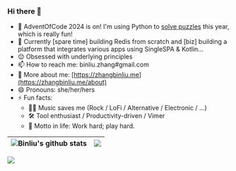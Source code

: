 ### Hi there 👋

- 🎄 AdventOfCode 2024 is on! I'm using Python to [solve puzzles](https://github.com/cool4zbl/advent-of-code-2024) this year, which is really fun!
- 🔭 Currently [spare time] building Redis from scratch and [biz] building a platform that integrates various apps using SingleSPA & Kotlin...
- 😌 Obsessed with underlying principles
- 📫 How to reach me: binliu.zhang#gmail.com
- 🤠 More about me: [https://zhangbinliu.me](https://zhangbinliu.me/about)
- 😄 Pronouns: she/her/hers
- ⚡ Fun facts: 
  - 👩‍🎤 Music saves me (Rock / LoFi / Alternative / Electronic / ...)
  - 🛠 Tool enthusiast / Productivity-driven / Vimer
  - 💪 Motto in life: Work hard; play hard.
 
| <img align="center" src="https://github-readme-stats.vercel.app/api?username=cool4zbl&show_icons=true&&theme=buefy&hide_border=true" alt="Binliu's github stats" /> | <img align="center" src="https://github-readme-stats.vercel.app/api/top-langs/?username=cool4zbl&layout=compact&theme=buefy&hide_border=true&hide=css,html,scilab,handlebars&size_weight=0.6&count_weight=0.4" /> |
| ------------- | ------------- |


![](https://komarev.com/ghpvc/?username=cool4zbl&style=flat-square)


<!--
**cool4zbl/cool4zbl** is a ✨ _special_ ✨ repository because its `README.md` (this file) appears on your GitHub profile.

Here are some ideas to get you started:

- 🔭 I’m currently working on ...
- 🌱 I’m currently learning ...
- 👯 I’m looking to collaborate on ...
- 🤔 I’m looking for help with ...
- 💬 Ask me about ...
- 📫 How to reach me: ...
- 😄 Pronouns: ...
- ⚡ Fun fact: ...
-->
